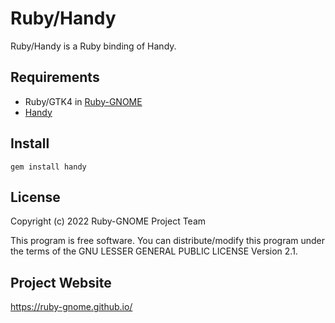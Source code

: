 # Ruby/Handy

Ruby/Handy is a Ruby binding of Handy.

## Requirements

* Ruby/GTK4 in [Ruby-GNOME](https://ruby-gnome.github.io/)
* [Handy](https://gnome.pages.gitlab.gnome.org/libhandy/)

## Install

    gem install handy

## License

Copyright (c) 2022  Ruby-GNOME Project Team

This program is free software. You can distribute/modify this program
under the terms of the GNU LESSER GENERAL PUBLIC LICENSE Version 2.1.

## Project Website

https://ruby-gnome.github.io/
